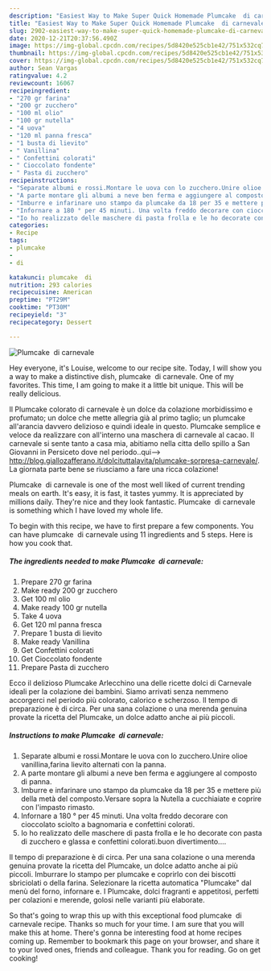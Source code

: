 ```yaml
---
description: "Easiest Way to Make Super Quick Homemade Plumcake  di carnevale"
title: "Easiest Way to Make Super Quick Homemade Plumcake  di carnevale"
slug: 2902-easiest-way-to-make-super-quick-homemade-plumcake-di-carnevale
date: 2020-12-21T20:37:56.490Z
image: https://img-global.cpcdn.com/recipes/5d8420e525cb1e42/751x532cq70/plumcake-di-carnevale-recipe-main-photo.jpg
thumbnail: https://img-global.cpcdn.com/recipes/5d8420e525cb1e42/751x532cq70/plumcake-di-carnevale-recipe-main-photo.jpg
cover: https://img-global.cpcdn.com/recipes/5d8420e525cb1e42/751x532cq70/plumcake-di-carnevale-recipe-main-photo.jpg
author: Sean Vargas
ratingvalue: 4.2
reviewcount: 16067
recipeingredient:
- "270 gr farina"
- "200 gr zucchero"
- "100 ml olio"
- "100 gr nutella"
- "4 uova"
- "120 ml panna fresca"
- "1 busta di lievito"
- " Vanillina"
- " Confettini colorati"
- " Cioccolato fondente"
- " Pasta di zucchero"
recipeinstructions:
- "Separate albumi e rossi.Montare le uova con lo zucchero.Unire olioe vanillina,farina lievito alternati con la panna."
- "A parte montare gli albumi a neve ben ferma e aggiungere al composto di panna."
- "Imburre e infarinare uno stampo da plumcake da 18 per 35 e mettere più della metà del composto.Versare sopra la Nutella a cucchiaiate e coprire con l&#39;impasto rimasto."
- "Infornare a 180 ° per 45 minuti. Una volta freddo decorare con cioccolato sciolto a bagnomaria e confettini colorati."
- "Io ho realizzato delle maschere di pasta frolla e le ho decorate con pasta di zucchero e glassa e confettini colorati.buon divertimento...."
categories:
- Recipe
tags:
- plumcake
- 
- di

katakunci: plumcake  di 
nutrition: 293 calories
recipecuisine: American
preptime: "PT29M"
cooktime: "PT30M"
recipeyield: "3"
recipecategory: Dessert

---
```



![Plumcake  di carnevale](https://img-global.cpcdn.com/recipes/5d8420e525cb1e42/751x532cq70/plumcake-di-carnevale-recipe-main-photo.jpg)

Hey everyone, it's Louise, welcome to our recipe site. Today, I will show you a way to make a distinctive dish, plumcake  di carnevale. One of my favorites. This time, I am going to make it a little bit unique. This will be really delicious.

Il Plumcake colorato di carnevale è un dolce da colazione morbidissimo e profumato; un dolce che mette allegria già al primo taglio; un plumcake all&#39;arancia davvero delizioso e quindi ideale in questo. Plumcake semplice e veloce da realizzare con all&#39;interno una maschera di carnevale al cacao. Il carnevale si sente tanto a casa mia, abitiamo nella citta dello spillo a San Giovanni in Persiceto dove nel periodo..qui--&gt; http://blog.giallozafferano.it/dolcituttalavita/plumcake-sorpresa-carnevale/. La giornata parte bene se riusciamo a fare una ricca colazione!

Plumcake  di carnevale is one of the most well liked of current trending meals on earth. It's easy, it is fast, it tastes yummy. It is appreciated by millions daily. They're nice and they look fantastic. Plumcake  di carnevale is something which I have loved my whole life.


To begin with this recipe, we have to first prepare a few components. You can have plumcake  di carnevale using 11 ingredients and 5 steps. Here is how you cook that.

<!--inarticleads1-->

##### The ingredients needed to make Plumcake  di carnevale:

1. Prepare 270 gr farina
1. Make ready 200 gr zucchero
1. Get 100 ml olio
1. Make ready 100 gr nutella
1. Take 4 uova
1. Get 120 ml panna fresca
1. Prepare 1 busta di lievito
1. Make ready  Vanillina
1. Get  Confettini colorati
1. Get  Cioccolato fondente
1. Prepare  Pasta di zucchero


Ecco il delizioso Plumcake Arlecchino una delle ricette dolci di Carnevale ideali per la colazione dei bambini. Siamo arrivati senza nemmeno accorgerci nel periodo più colorato, calorico e scherzoso. Il tempo di preparazione è di circa. Per una sana colazione o una merenda genuina provate la ricetta del Plumcake, un dolce adatto anche ai più piccoli. 

<!--inarticleads2-->

##### Instructions to make Plumcake  di carnevale:

1. Separate albumi e rossi.Montare le uova con lo zucchero.Unire olioe vanillina,farina lievito alternati con la panna.
1. A parte montare gli albumi a neve ben ferma e aggiungere al composto di panna.
1. Imburre e infarinare uno stampo da plumcake da 18 per 35 e mettere più della metà del composto.Versare sopra la Nutella a cucchiaiate e coprire con l&#39;impasto rimasto.
1. Infornare a 180 ° per 45 minuti. Una volta freddo decorare con cioccolato sciolto a bagnomaria e confettini colorati.
1. Io ho realizzato delle maschere di pasta frolla e le ho decorate con pasta di zucchero e glassa e confettini colorati.buon divertimento....


Il tempo di preparazione è di circa. Per una sana colazione o una merenda genuina provate la ricetta del Plumcake, un dolce adatto anche ai più piccoli. Imburrare lo stampo per plumcake e coprirlo con dei biscotti sbriciolati o della farina. Selezionare la ricetta automatica &#34;Plumcake&#34; dal menù del forno, infornare e. I Plumcake, dolci fragranti e appetitosi, perfetti per colazioni e merende, golosi nelle varianti più elaborate. 

So that's going to wrap this up with this exceptional food plumcake  di carnevale recipe. Thanks so much for your time. I am sure that you will make this at home. There's gonna be interesting food at home recipes coming up. Remember to bookmark this page on your browser, and share it to your loved ones, friends and colleague. Thank you for reading. Go on get cooking!
